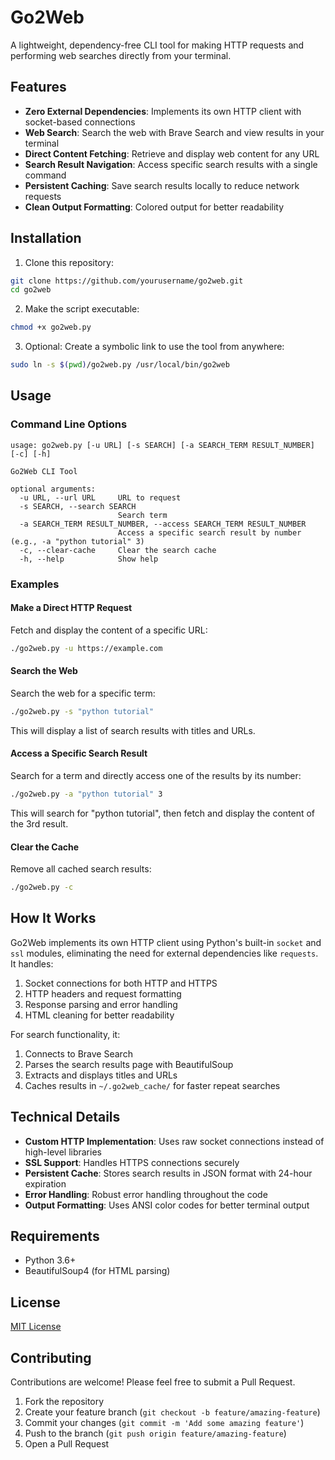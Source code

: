 # Go2Web

A lightweight, dependency-free CLI tool for making HTTP requests and performing web searches directly from your terminal.

## Features

- **Zero External Dependencies**: Implements its own HTTP client with socket-based connections
- **Web Search**: Search the web with Brave Search and view results in your terminal
- **Direct Content Fetching**: Retrieve and display web content for any URL
- **Search Result Navigation**: Access specific search results with a single command
- **Persistent Caching**: Save search results locally to reduce network requests
- **Clean Output Formatting**: Colored output for better readability

## Installation

1. Clone this repository:
```bash
git clone https://github.com/yourusername/go2web.git
cd go2web
```

2. Make the script executable:
```bash
chmod +x go2web.py
```

3. Optional: Create a symbolic link to use the tool from anywhere:
```bash
sudo ln -s $(pwd)/go2web.py /usr/local/bin/go2web
```

## Usage

### Command Line Options

```
usage: go2web.py [-u URL] [-s SEARCH] [-a SEARCH_TERM RESULT_NUMBER] [-c] [-h]

Go2Web CLI Tool

optional arguments:
  -u URL, --url URL     URL to request
  -s SEARCH, --search SEARCH
                        Search term
  -a SEARCH_TERM RESULT_NUMBER, --access SEARCH_TERM RESULT_NUMBER
                        Access a specific search result by number (e.g., -a "python tutorial" 3)
  -c, --clear-cache     Clear the search cache
  -h, --help            Show help
```

### Examples

#### Make a Direct HTTP Request

Fetch and display the content of a specific URL:

```bash
./go2web.py -u https://example.com
```

#### Search the Web

Search the web for a specific term:

```bash
./go2web.py -s "python tutorial"
```

This will display a list of search results with titles and URLs.

#### Access a Specific Search Result

Search for a term and directly access one of the results by its number:

```bash
./go2web.py -a "python tutorial" 3
```

This will search for "python tutorial", then fetch and display the content of the 3rd result.

#### Clear the Cache

Remove all cached search results:

```bash
./go2web.py -c
```

## How It Works

Go2Web implements its own HTTP client using Python's built-in `socket` and `ssl` modules, eliminating the need for external dependencies like `requests`. It handles:

1. Socket connections for both HTTP and HTTPS
2. HTTP headers and request formatting
3. Response parsing and error handling
4. HTML cleaning for better readability

For search functionality, it:
1. Connects to Brave Search
2. Parses the search results page with BeautifulSoup
3. Extracts and displays titles and URLs
4. Caches results in `~/.go2web_cache/` for faster repeat searches

## Technical Details

- **Custom HTTP Implementation**: Uses raw socket connections instead of high-level libraries
- **SSL Support**: Handles HTTPS connections securely
- **Persistent Cache**: Stores search results in JSON format with 24-hour expiration
- **Error Handling**: Robust error handling throughout the code
- **Output Formatting**: Uses ANSI color codes for better terminal output

## Requirements

- Python 3.6+
- BeautifulSoup4 (for HTML parsing)

## License

[MIT License](LICENSE)

## Contributing

Contributions are welcome! Please feel free to submit a Pull Request.

1. Fork the repository
2. Create your feature branch (`git checkout -b feature/amazing-feature`)
3. Commit your changes (`git commit -m 'Add some amazing feature'`)
4. Push to the branch (`git push origin feature/amazing-feature`)
5. Open a Pull Request